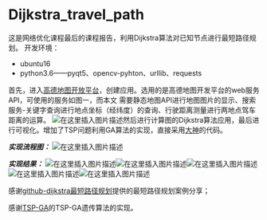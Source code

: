 # Dijkstra_travel_path
﻿这是网络优化课程最后的课程报告，利用Dijkstra算法对已知节点进行最短路径规划。
开发环境：

 - ubuntu16 
 - python3.6——pyqt5、opencv-pyhton、urllib、requests

首先，进入[高德地图开放平台](https://lbs.amap.com)，创建应用。选用的是高德地图开发平台的web服务API，可使用的服务如图一，而本文
          需要静态地图API进行地图图片的显示、搜索服务-关键字查询进行地点坐标（经纬度）的查询、行驶距离测量进行两地点驾车距离的运算。
![在这里插入图片描述](https://img-blog.csdnimg.cn/20200604172531104.png?x-oss-process=image/watermark,type_ZmFuZ3poZW5naGVpdGk,shadow_10,text_aHR0cHM6Ly9ibG9nLmNzZG4ubmV0L3FxXzMyNzY4Njc5,size_16,color_FFFFFF,t_70#pic_center)然后进行计算图的Dijkstra算法应用，最后进行可视化。增加了TSP问题利用GA算法的实现，直接采用[大神](https://blog.csdn.net/luolang_103/article/details/79839849)的代码。

***实现流程图：***
![在这里插入图片描述](https://img-blog.csdnimg.cn/20200604173052355.png?x-oss-process=image/watermark,type_ZmFuZ3poZW5naGVpdGk,shadow_10,text_aHR0cHM6Ly9ibG9nLmNzZG4ubmV0L3FxXzMyNzY4Njc5,size_16,color_FFFFFF,t_70#pic_center)

***实现结果：***
![在这里插入图片描述](https://img-blog.csdnimg.cn/20200604173120142.png?x-oss-process=image/watermark,type_ZmFuZ3poZW5naGVpdGk,shadow_10,text_aHR0cHM6Ly9ibG9nLmNzZG4ubmV0L3FxXzMyNzY4Njc5,size_16,color_FFFFFF,t_70)![在这里插入图片描述](https://img-blog.csdnimg.cn/20200604173203613.png?x-oss-process=image/watermark,type_ZmFuZ3poZW5naGVpdGk,shadow_10,text_aHR0cHM6Ly9ibG9nLmNzZG4ubmV0L3FxXzMyNzY4Njc5,size_16,color_FFFFFF,t_70#pic_center)![在这里插入图片描述](https://img-blog.csdnimg.cn/2020060417321498.png?x-oss-process=image/watermark,type_ZmFuZ3poZW5naGVpdGk,shadow_10,text_aHR0cHM6Ly9ibG9nLmNzZG4ubmV0L3FxXzMyNzY4Njc5,size_16,color_FFFFFF,t_70#pic_center)![在这里插入图片描述](https://img-blog.csdnimg.cn/20200604173227806.png?x-oss-process=image/watermark,type_ZmFuZ3poZW5naGVpdGk,shadow_10,text_aHR0cHM6Ly9ibG9nLmNzZG4ubmV0L3FxXzMyNzY4Njc5,size_16,color_FFFFFF,t_70#pic_center)![在这里插入图片描述](https://img-blog.csdnimg.cn/20200604173239222.png?x-oss-process=image/watermark,type_ZmFuZ3poZW5naGVpdGk,shadow_10,text_aHR0cHM6Ly9ibG9nLmNzZG4ubmV0L3FxXzMyNzY4Njc5,size_16,color_FFFFFF,t_70#pic_center)


感谢[github-dijkstra最短路径规划](https://github.com/zz54165514/dijkstra)提供的最短路径规划案例分享；

感谢[TSP-GA](https://github.com/Greatpanc/-TSP2-)的TSP-GA遗传算法的实现。
